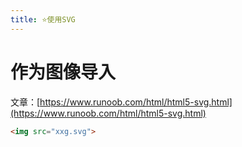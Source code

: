 ```yaml
---
title: ⭐使用SVG
---
```


# 作为图像导入

文章：[https://www.runoob.com/html/html5-svg.html](https://www.runoob.com/html/html5-svg.html)  
```html
<img src="xxg.svg">
```